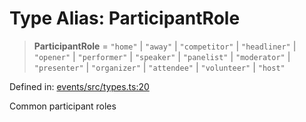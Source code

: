 # Type Alias: ParticipantRole

> **ParticipantRole** = `"home"` \| `"away"` \| `"competitor"` \| `"headliner"` \| `"opener"` \| `"performer"` \| `"speaker"` \| `"panelist"` \| `"moderator"` \| `"presenter"` \| `"organizer"` \| `"attendee"` \| `"volunteer"` \| `"host"`

Defined in: [events/src/types.ts:20](https://github.com/happyvertical/smrt/blob/3e10e04571f8229dee5c87ee2f9b9b06c6c49f12/packages/events/src/types.ts#L20)

Common participant roles
